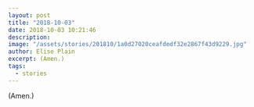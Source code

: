 ```yaml
---
layout: post
title: "2018-10-03"
date: 2018-10-03 10:21:46
description: 
image: "/assets/stories/201810/1a0d27020ceafdedf32e2867f43d9229.jpg"
author: Elise Plain
excerpt: (Amen.)
tags: 
  - stories
---
```


(Amen.)
<p></p>
